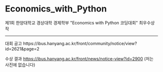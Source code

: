 # Economics_with_Python
제1회 한양대학교 경상대학 경제학부 "Economics with Python 코딩대회" 최우수상작

<hr/>
대회 공고
https://ibus.hanyang.ac.kr/front/community/notice/view?id=2621&page=2

수상 결과
https://ibus.hanyang.ac.kr/front/news/notice-view?id=2900
(저는 사진에 없습니다)
